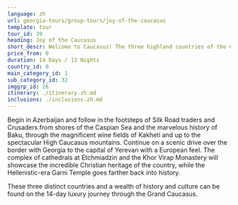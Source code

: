 ```yaml
---
language: zh
url: georgia-tours/group-tours/joy-of-the-caucasus
template: tour
tour_id: 39
heading: Joy of the Caucasus
short_descr: Welcome to Caucasus! The three highland countries of the Caucasus straddle a stunning strip of snow-capped mountains wedged between Black and Caspian seas. The Caucasus region holds a wealth of views
price_from: 0
duration: 14 Days / 13 Nights
country_id: 0
main_category_id: 1
sub_category_id: 32
imggrp_id: 26
itinerary: ./itinerary.zh.md
inclusions: ./inclusions.zh.md
---
```

Begin in Azerbaijan and follow in the footsteps of Silk Road traders and Crusaders
from shores of the Caspian Sea and the marvelous history of Baku, through the magnificent
wine fields of Kakheti and up to the spectacular High Caucasus mountains. Continue
on a scenic drive over the border with Georgia to the capital of Yerevan with a
European feel. The complex of cathedrals at Etchmiadzin and the Khor Virap Monastery
will showcase the incredible Christian heritage of the country, while the Hellenistic\-era
Garni Temple goes farther back into history.

These three distinct countries and a wealth of history and culture can be found on
the 14\-day luxury journey through the Grand Caucasus.